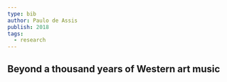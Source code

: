 ```yaml
---
type: bib
author: Paulo de Assis
publish: 2018
tags:
  - research
---
```

## Beyond a thousand years of Western art music

